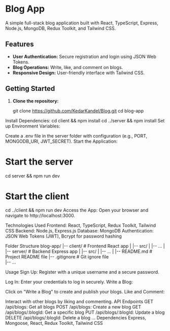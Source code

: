 # Blog App

A simple full-stack blog application built with React, TypeScript, Express, Node.js, MongoDB, Redux Toolkit, and Tailwind CSS.


## Features
- **User Authentication:** Secure registration and login using JSON Web Tokens.
- **Blog Operations:** Write, like, and comment on blogs.
- **Responsive Design:** User-friendly interface with Tailwind CSS.

## Getting Started

1. **Clone the repository:**

   git clone https://github.com/KedarKandel/Blog.git
   cd blog-app


Install Dependencies:
cd client && npm install
cd ../server && npm install
Set up Environment Variables:

Create a .env file in the server folder with configuration (e.g., PORT, MONGODB_URI, JWT_SECRET).
Start the Application:


# Start the server
cd server && npm run dev

# Start the client
cd ../client && npm run dev
Access the App:
Open your browser and navigate to http://localhost:3000.

Technologies Used
Frontend: React, TypeScript, Redux Toolkit, Tailwind CSS
Backend: Node.js, Express.js
Database: MongoDB
Authentication: JSON Web Tokens (JWT), Bcrypt for password hashing


Folder Structure
blog-app/
|-- client/                 # Frontend React app
|   |-- src/
|   |-- ...
|
|-- server/                 # Backend Express app
|   |-- src/
|   |-- ...
|
|-- README.md               # Project README file
|-- .gitignore              # Git ignore file                    
|-- ...


Usage
Sign Up:
Register with a unique username and a secure password.

Log In:
Enter your credentials to log in securely.
Write a Blog:

Click on "Write a Blog" to create and publish your blogs.
Like and Comment:

Interact with other blogs by liking and commenting.
API Endpoints
GET /api/blogs: Get all blogs
POST /api/blogs: Create a new blog
GET /api/blogs/:blogId: Get a specific blog
PUT /api/blogs/:blogId: Update a blog
DELETE /api/blogs/:blogId: Delete a blog
...
Dependencies
Express, Mongoose, React, Redux Toolkit, Tailwind CSS




